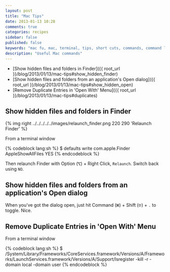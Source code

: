 ```yaml
---
layout: post
title: "Mac Tips"
date: 2013-01-13 10:28
comments: true
categories: recipes
sidebar: false
published: false
keywords: "mac fu, mac, terminal, tips, short cuts, commands, command line, shell, bash"
description: "Useful Mac commands"
---
```


- [Show hidden files and folders in Finder]({{ root_url }}/blog/2013/01/13/mac-tips#show_hidden_finder)
- [Show hidden files and folders from an application's Open dialog]({{ root_url }}/blog/2013/01/13/mac-tips#show_hidden_open)
- [Remove Duplicate Entries in 'Open With' Menu]({{ root_url }}/blog/2013/01/13/mac-tips#duplicates)


<!-- more -->

##  <a id="show_hidden_finder"></a>Show hidden files and folders in Finder

{% img right ../../../../../images/relaunch_finder.png 220 290 'Relaunch Finder' %}

From a terminal window

{% codeblock lang:sh %}
$ defaults write com.apple.Finder AppleShowAllFiles YES
{% endcodeblock %}

Then relaunch Finder with Option (![Alt](/images/ks_option.gif)) + Right Click, `Relaunch`. Switch back using `NO`.









## <a id="show_hidden_open"></a>Show hidden files and folders from an application's Open dialog

When you've got the dialog open, just hit Command (![Alt](/images/ks_command.gif)) + Shift (![Alt](/images/ks_shift.gif)) + `.` to toggle. Nice.


## <a id="duplicates"></a>Remove Duplicate Entries in 'Open With' Menu

From a terminal window

{% codeblock lang:sh %}
$ /System/Library/Frameworks/CoreServices.framework/Versions/A/Frameworks/LaunchServices.framework/Versions/A/Support/lsregister -kill -r -domain local -domain user
{% endcodeblock %}